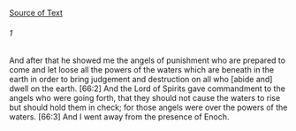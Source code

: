 [Source of Text](https://github.com/scrollmapper/bible_databases_deuterocanonical)

###### 1
And after that he showed me the angels of punishment who are prepared to come and let loose all the powers of the waters which are beneath in the earth in order to bring judgement and destruction on all who [abide and] dwell on the earth. [66:2] And the Lord of Spirits gave commandment to the angels who were going forth, that they should not cause the waters to rise but should hold them in check; for those angels were over the powers of the waters. [66:3] And I went away from the presence of Enoch.